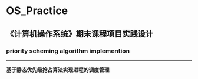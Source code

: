 # OS_Practice
## 《计算机操作系统》期末课程项目实践设计
### priority scheming algorithm implemention
----
**基于静态优先级抢占算法实现进程的调度管理**


